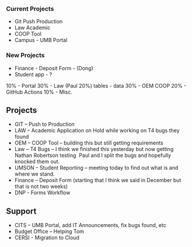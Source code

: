 
### Current Projects
- Git Push Production
- Law Academic
- COOP Tool
- Campus - UMB Portal 

### New Projects
* Finance - Deposit Form - (Dong)
* Student app - ?

10% - Portal 
30% - Law (Paul 20%) tables - data
30% - OEM COOP 
20% - GitHub Actions
10% - Misc.

## Projects
- GIT – Push to Production
- LAW – Academic Application on Hold while working on T4 bugs they found
- OEM – COOP Tool – building this but still getting requirements
- Law – T4 Bugs – I think we finished this yesterday but now getting Nathan Robertson testing  Paul and I split the bugs and hopefully knocked them out.
- UMSON – Student Reporting – meeting today to find out what is and where we stand.
- Finance – Deposit Form (starting that I think we said in December but that is not two weeks)
- DNP - Forms Workflow

## Support

- CITS – UMB Portal, add IT Announcements, fix bugs found, etc
- Budget Office – Helping Tom
- CERSI - Migration to Cloud